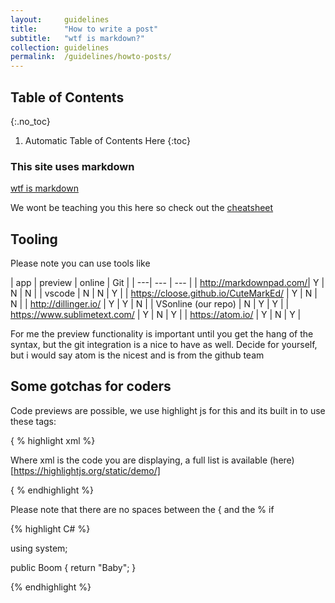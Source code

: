 ```yaml
---
layout:     guidelines
title:      "How to write a post"
subtitle:   "wtf is markdown?"
collection: guidelines
permalink:  /guidelines/howto-posts/
---
```


## Table of Contents
{:.no_toc}

1. Automatic Table of Contents Here
{:toc}


### This site uses markdown

[wtf is markdown](https://en.wikipedia.org/wiki/Markdown)

We wont be teaching you this here so check out the [cheatsheet](https://github.com/adam-p/markdown-here/wiki/Markdown-Cheatsheet)

## Tooling

Please note you can use tools like

| app | preview | online | Git |
| ---| --- | --- |
| http://markdownpad.com/| Y | N | N |
| vscode | N | N | Y |
| https://cloose.github.io/CuteMarkEd/ | Y | N | N |
| http://dillinger.io/ | Y | Y | N |
| VSonline (our repo) | N | Y | Y |
| https://www.sublimetext.com/ | Y | N | Y |
| https://atom.io/ | Y | N | Y |

For me the preview functionality is important until you get the hang of the syntax, but the git integration is a nice to have as well.
Decide for yourself, but i would say atom is the nicest and is from the github team





## Some gotchas for coders

Code previews are possible, we use highlight js for this and its built in to use these tags:

{ % highlight xml %}

Where xml is the code you are displaying, a full list is available (here)[https://highlightjs.org/static/demo/]

{ % endhighlight %}

Please note that there are no spaces between the { and the % if

{% highlight C# %}

using system;

public Boom
{
    return "Baby";
}

{% endhighlight %}
